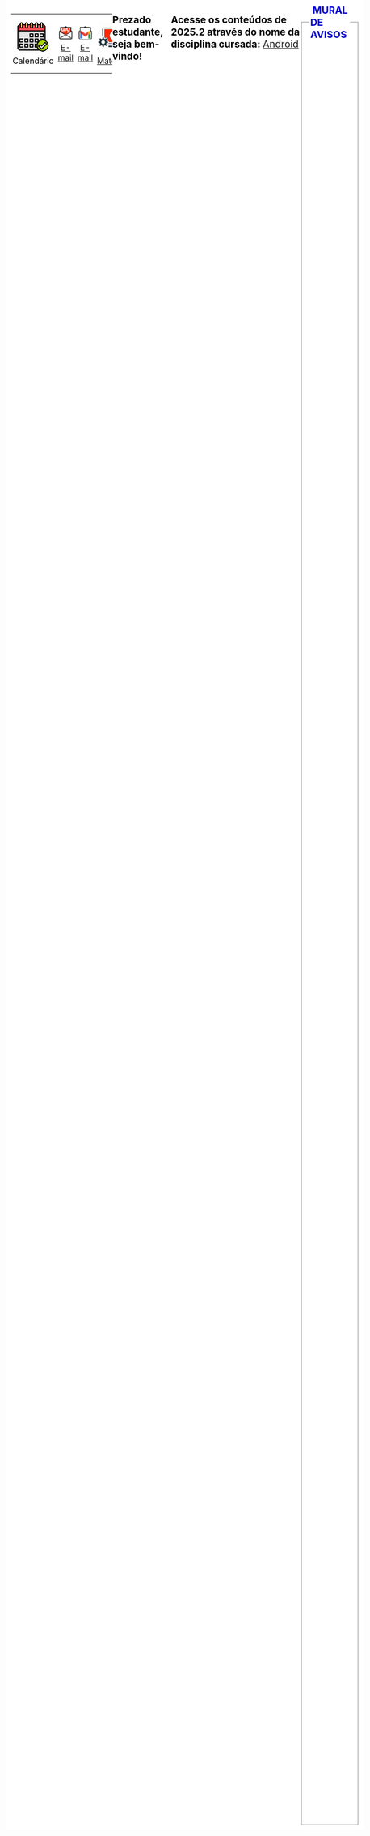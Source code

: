 <html lang="en">
  <head>
    <meta charset="UTF-8">
    <meta name="viewport" content="width=device-width, initial-scale=1.0">
    <meta http-equiv="X-UA-Compatible" content="ie=edge">
    <title>Prof.Turatti</title>
    <link rel="stylesheet" href="./style.css">
    <link rel="icon" href="./favicon.ico" type="image/x-icon">

 
<style>
.centralizeContent {
  display: -webkit-box;
  display: -moz-box;
  display: -ms-flexbox;
  display: -webkit-flex;
  display: flex;
  
  align-items:center;
  justify-content:center;
  
  /* height: 100vh; */
  /* width: 100%; */
  background: 'white';
}
.centralize {
  display: -webkit-box;
  display: -moz-box;
  display: -ms-flexbox;
  display: -webkit-flex;
  display: flex;
  
  background: #ebab34;
  border-radius: 16px;
  padding:8px;
  align-items:center;
  flex-direction:column;
  /* font-size: 32px; */
}
.dark-mode {
  background-color: black;
  color: white;
}
/* -- blink image -- */
@keyframes blink {
    0% { opacity: 1; }
    50% { opacity: 0; }
    100% { opacity: 1; }
}
.icone {
  /* max-height: 64px;
  min-height: 32px;
  max-width: 64px;
  min-width: 32px;
  */
  height: 64px;
  width: 64px;
}
.piscar {
    animation: blink 1s infinite;
    /* Inclui suporte para navegadores antigos, se necessário */
    -webkit-animation: blink 1s infinite;
    -moz-animation: blink 1s infinite;
    -o-animation: blink 1s infinite;
}
.tabela-responsiva {
  overflow-x: auto;
  -webkit-overflow-scrolling: touch; /* rolagem suave no iOS */
}  

body {
  display: flex;
  padding: 8px;
  background-color: white;
  color: black;
  font-size: clamp(12px, 2vw, 20px);
  /* font-size: 5vw;  /* Font size will be 5% of the viewport width */
  height: 90vh;
  width: 90vw;
}
table {
  border: none;
  border-collapse: collapse;
  width: 100%;
}
th, td {
  border: 0px;
  font-size: clamp(8px, 2vw, 16px);
  padding: 4px;
  text-align: center;
}
</style>
  </head>
<body>

<div class="tabela-responsiva">
  <table>
    <tr>
        <td><!-- 1 -->
            <!-- a href="calendario25s1.pdf" target="_new" -->
              <img src="calendario64.png" title="Calendário Acadêmico">
              <br>Calendário
            <!-- /a -->
        </td>
        <td><!-- 2 -->
            <a href="&#109;ailto&#58;luiz&#46;tu&#114;&#97;tti&#64;profes&#115;ores&#46;&#117;n&#105;m&#101;trocamp&#46;edu&#46;br" target="_new">
              <img src="envelope64wy.png" title="E-mail Wyden">
              <br>E-mail
            </a>
        </td>
        <td><!-- 3 -->
            <a href="&#109;&#97;&#105;&#108;&#116;&#111;&#58;pr&#111;&#102;&#46;t&#117;&#114;&#97;tti&#64;&#103;mail&#46;c&#111;m" target="_new">
              <img src="envelope64gmail.png" title="E-mail GMail">
              <br>E-mail
            </a>
        </td>
        <td><!-- 4 -->
            <a href="https://github.com/profturatti/materiais/blob/main/README.md" target="_new">
              <img src="tutoriais64c.png" title="Materiais Complementares">
              <br>Materiais
            </a>
        </td>
        <td><!-- 5 -->
            <a href="https://forms.gle/FcoeJDk6mbbpSJ899" target="_new">
              <img src="checklist64.png" title="Frequência na aula">
              <br>Frequência
            </a>
        </td>
        <td><!-- 6 -->
            <a href="https://forms.gle/oSfYRDpx1Kr7C17n7" target="_new">
              <img src="apresentacao64.png" title="Conhecendo o aluno">
              <br>Apresente-se
            </a>
        </td>
        <td><!-- 7 -->
            <!-- a href="https://forms.gle/tYYQc7rgiQpTtT3w9" target="_new" -->
              <img src="grupo64g.png" title="Grupos de projetos">
              <br>Grupos
        </td>
    </tr>
  </table>
</div>

<p><b>Prezado estudante, seja bem-vindo!</b></p>

<p><b>Acesse os conteúdos de 2025.2 através do nome da disciplina cursada: </b>
  <a href="https://github.com/profturatti/android" target="_new">Android</a>
  <!-- |  <a href="https://github.com/profturatti/pythonRAD" target="_new">Python RAD</a>  -->
</p>

<fieldset>
<legend style="color:MediumBlue;"><b>&nbsp;MURAL DE AVISOS&nbsp;</b></legend>
  <!--
  <br><img src="./alerta.png" class="piscar" width="16" height="16" /> 
      <b>SEMANA NACIONAL DE CURSOS - 12 a 16 de maio de 2025</b>
  <br>Programação do evento disponível <a href="./semanaTI.pdf" target="_new">aqui</a>.
      Faça sua inscrição <a href="https://www.even3.com.br/viii-semana-nacional-da-ti/" target="_new">aqui</a>
  <br>A ausência do aluno implicará em falta no dia da disciplina; Todas as participações terão horas AAC registradas.
  <br>&nbsp;
  
  <br><b>Segunda-feira - Situação da disciplina Python RAD Turmas 3002 e 3005:</b>
       <a href="./25s1_pythonFinal.pdf" target="_new">aqui</a>
  <br>
  <br><b>Quarta-feira - Situação da disciplina Android Turma 3002:</b>
       <a href="" target="_new"></a> EM BREVE
  <br>
  <br><b>Quinta-feira - Situação da disciplina Android Turmas 3003 e 3027:</b>
       <a href="" target="_new"></a> EM BREVE
  <br>
  -->
  <br><b>CHAMADA:</b><span style="color: red;"> <b>PREENCHIMENTO OBRIGATORIO</b> a cada aula</span> do formulário de 
      <a href="https://forms.gle/fCiagxrVp2bRp8K28" target="_new"><b>frequência na aula</b></a>. 
  <br>Esta devolutiva é necessária mesmo se houver chamada nominal dos alunos. Obrigado!
  <br>&nbsp;
  <!--
  <br><b>Histórico</b>
  <br>Preenchimento dos formulários disponíveis através dos ícones no topo da página
  <br>1. De 18/02 <span style="color: red;">até 28/02/2025</span> <b>Conhecendo o aluno</b> (preencher somente uma vez) 
  <br>2. De 18/02 <span style="color: red;">até 28/02/2025</span> <b>Grupos</b> - equipe para trabalho semestral na disciplina
  <br><b>Alunos ingressos após esse período, por favor, conversar com o professor.</b>
  <br>&nbsp;
  -->
</fieldset>
</body>
</html>
